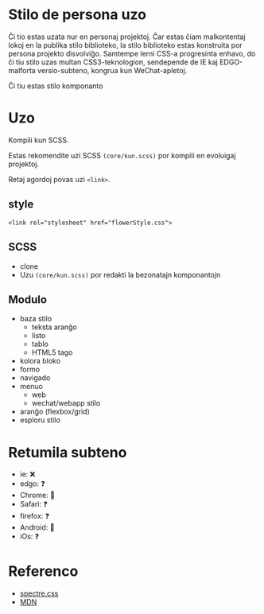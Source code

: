# Stilo de persona uzo
Ĉi tio estas uzata nur en personaj projektoj. Ĉar estas ĉiam malkontentaj lokoj en la publika stilo biblioteko, la stilo biblioteko estas konstruita por persona projekto disvolviĝo. Samtempe lerni CSS-a progresinta enhavo, do ĉi tiu stilo uzas multan CSS3-teknologion, sendepende de IE kaj EDGO-malforta versio-subteno, kongrua kun WeChat-apletoj.

Ĉi tiu estas stilo komponanto
<!-- 
  这仅使用在个人项目中。出于公共各样式库中总有不如人意的地方，所以自建该样式库用于个人项目开发当中。同时学习CSS高级内容，因此该样式大量使用CSS3技术，不考虑IE及EDGO低版本的支持，兼容微信小程序等。
  这是一个样式组件
 -->

# Uzo
Kompili kun SCSS.

Estas rekomendite uzi SCSS ```(core/kun.scss)``` por kompili en evoluigaj projektoj.

Retaj agordoj povas uzi ```<link>```.

## style
```<link rel="stylesheet" href="flowerStyle.css">```

## SCSS
- clone
- Uzu ```(core/kun.scss)``` por redakti la bezonatajn komponantojn

## Modulo
- baza stilo
  - teksta aranĝo
  - listo
  - tablo
  - HTML5 tago
- kolora bloko
- formo
- navigado
- menuo
  - web
  - wechat/webapp stilo
- aranĝo (flexbox/grid)
- esploru stilo

# Retumila subteno
- ie: ❌
- edgo: ❓
- Chrome: 💯
- Safari: ❓
- firefox: ❓
- Android: 💯
- iOs: ❓

# Referenco
- [spectre.css](https://picturepan2.github.io/spectre/index.html)
- [MDN](https://developer.mozilla.org/zh-CN/)